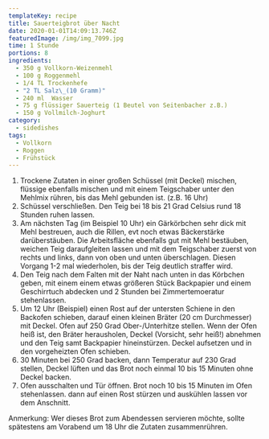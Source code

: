 ```yaml
---
templateKey: recipe
title: Sauerteigbrot über Nacht
date: 2020-01-01T14:09:13.746Z
featuredImage: /img/img_7099.jpg
time: 1 Stunde
portions: 8
ingredients:
  - 350 g Vollkorn-Weizenmehl
  - 100 g Roggenmehl
  - 1/4 TL Trockenhefe
  - "2 TL Salz\_(10 Gramm)"
  - 240 ml  Wasser
  - 75 g flüssiger Sauerteig (1 Beutel von Seitenbacher z.B.)
  - 150 g Vollmilch-Joghurt
category:
  - sidedishes
tags:
  - Vollkorn
  - Roggen
  - Frühstück
---
```

1. Trockene Zutaten in einer großen Schüssel (mit Deckel) mischen, flüssige ebenfalls mischen und mit einem Teigschaber unter den Mehlmix rühren, bis das Mehl gebunden ist. (z.B. 16 Uhr)
2. Schüssel verschließen. Den Teig bei 18 bis 21 Grad Celsius rund 18 Stunden ruhen lassen.
3. Am nächsten Tag (im Beispiel 10 Uhr) ein Gärkörbchen sehr dick mit Mehl bestreuen, auch die Rillen, evt noch etwas Bäckerstärke darüberstäuben. Die Arbeitsfläche ebenfalls gut mit Mehl bestäuben, weichen Teig daraufgleiten lassen und mit dem Teigschaber zuerst von rechts und links, dann von oben und unten überschlagen. Diesen Vorgang 1-2 mal wiederholen, bis der Teig deutlich straffer wird. 
4. Den Teig nach dem Falten mit der Naht nach unten in das Körbchen geben, mit einem einem etwas größeren Stück Backpapier und einem Geschirrtuch abdecken und 2 Stunden bei Zimmertemoeratur stehenlassen. 
5. Um 12 Uhr (Beispiel) einen Rost auf der untersten Schiene in den Backofen schieben, darauf einen kleinen Bräter (20 cm Durchmesser) mit Deckel. Ofen auf 250 Grad Ober-/Unterhitze stellen. Wenn der Ofen heiß ist, den Bräter herausholen, Deckel (Vorsicht, sehr heiß!) abnehmen und den Teig samt Backpapier hineinstürzen. Deckel aufsetzen und in den vorgeheizten Ofen schieben. 
6. 30 Minuten bei 250 Grad backen, dann Temperatur auf 230 Grad stellen, Deckel lüften und das Brot noch einmal 10 bis 15 Minuten ohne Deckel backen.
7. Ofen ausschalten und Tür öffnen. Brot noch 10 bis 15 Minuten im Ofen stehenlassen. dann auf einen Rost stürzen und auskühlen lassen vor dem Anschnitt.

Anmerkung: Wer dieses Brot zum Abendessen servieren möchte, sollte spätestens am Vorabend um 18 Uhr die Zutaten zusammenrühren.
